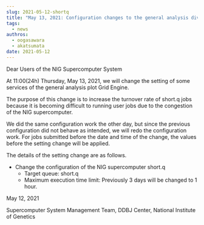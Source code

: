 ```yaml
---
slug: 2021-05-12-shortq
title: "May 13, 2021: Configuration changes to the general analysis division short queue"
tags:
  - news
authros:
  - oogasawara
  - akatsumata
date: 2021-05-12
---
```


Dear Users of the NIG Supercomputer System


At 11:00(24h) Thursday, May 13, 2021, we will change the setting of some services of the general analysis plot Grid Engine.

The purpose of this change is to increase the turnover rate of short.q jobs because it is becoming difficult to running user jobs due to the congestion of the NIG supercomputer.

We did the same configuration work the other day, but since the previous configuration did not behave as intended, we will redo the configuration work. For jobs submitted before the date and time of the change, the values before the setting change will be applied.

The details of the setting change are as follows.


- Change the configuration of the NIG supercomputer short.q
    - Target queue: short.q
    - Maximum execution time limit: Previously 3 days will be changed to 1 hour.


May 12, 2021

Supercomputer System Management Team, DDBJ Center, National Institute of Genetics

